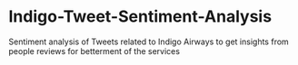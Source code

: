 # Indigo-Tweet-Sentiment-Analysis
Sentiment analysis of Tweets related to Indigo Airways to get insights from  people reviews for betterment of the services 
